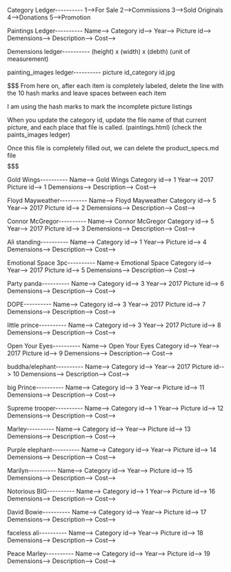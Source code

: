 Category Ledger----------
1-->For Sale
2-->Commissions
3-->Sold Originals
4-->Donations
5-->Promotion


Paintings Ledger----------
Name-->
Category id--> 
Year--> 
Picture id--> 
Demensions--> 
Description-->
Cost-->

Demensions ledger----------
(height) x (width) x (debth) (unit of measurement)

painting_images ledger----------
picture id_category id.jpg


$$$$$$$ 
From here on, after each item is completely labeled, delete the line with the 10 hash marks and leave spaces between each item 

I am using the hash marks to mark the incomplete picture listings

When you update the category id, update the file name of that current picture, and each place that file is called. (paintings.html) (check the paints_images ledger)

Once this file is completely filled out, we can delete the product_specs.md file
$$$$$$$

Gold Wings----------
Name--> Gold Wings
Category id--> 1
Year--> 2017
Picture id--> 1
Demensions-->
Description-->
Cost-->

Floyd Mayweather----------
Name--> Floyd Mayweather
Category id--> 5
Year--> 2017
Picture id--> 2
Demensions-->
Description-->
Cost-->

Connor McGregor----------
Name--> Connor McGregor
Category id--> 5
Year--> 2017
Picture id--> 3
Demensions-->
Description-->
Cost-->

Ali standing----------
Name-->
Category id--> 1
Year-->
Picture id--> 4
Demensions-->
Description-->
Cost-->

Emotional Space 3pc----------
Name-> Emotional Space
Category id--> 
Year--> 2017
Picture id--> 5
Demensions-->
Description-->
Cost-->

Party panda----------
Name-->
Category id--> 3
Year--> 2017
Picture id--> 6
Demensions-->
Description-->
Cost-->

DOPE----------
Name-->
Category id--> 3
Year--> 2017
Picture id--> 7
Demensions-->
Description-->
Cost-->

little prince----------
Name-->
Category id--> 3
Year--> 2017
Picture id--> 8
Demensions-->
Description-->
Cost-->

Open Your Eyes----------
Name--> Open Your Eyes
Category id--> 
Year--> 2017
Picture id--> 9
Demensions--> 
Description-->
Cost-->

buddha/elephant----------
Name-->
Category id--> 
Year--> 2017
Picture id--> 10
Demensions--> 
Description-->
Cost-->

big Prince----------
Name-->
Category id--> 3
Year--> 
Picture id--> 11
Demensions--> 
Description-->
Cost-->

Supreme trooper----------
Name-->
Category id--> 1
Year--> 
Picture id--> 12
Demensions--> 
Description-->
Cost-->

Marley----------
Name-->
Category id--> 
Year--> 
Picture id--> 13
Demensions--> 
Description-->
Cost-->

Purple elephant----------
Name-->
Category id--> 
Year--> 
Picture id--> 14
Demensions--> 
Description-->
Cost-->

Marilyn----------
Name-->
Category id--> 
Year--> 
Picture id--> 15
Demensions--> 
Description-->
Cost-->

Notorious BIG----------
Name-->
Category id--> 1
Year--> 
Picture id--> 16
Demensions--> 
Description-->
Cost-->

David Bowie----------
Name-->
Category id--> 
Year--> 
Picture id--> 17
Demensions--> 
Description-->
Cost-->

faceless ali----------
Name-->
Category id--> 
Year--> 
Picture id--> 18
Demensions--> 
Description-->
Cost-->

Peace Marley----------
Name-->
Category id--> 
Year--> 
Picture id--> 19
Demensions--> 
Description-->
Cost-->



